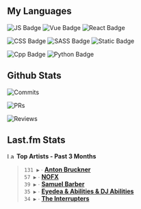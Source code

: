 ## My Languages

![JS Badge](https://img.shields.io/badge/Javascript-%2321262d?style=for-the-badge&logo=javascript&logoColor=%23F7DF1E)
![Vue Badge](https://img.shields.io/badge/Vue-%2321262d?style=for-the-badge&logo=vuedotjs&logoColor=%234FC08D)
![React Badge](https://img.shields.io/badge/React-%2321262d?style=for-the-badge&logo=react&logoColor=%2361DAFB)

![CSS Badge](https://img.shields.io/badge/CSS-%2321262d?style=for-the-badge&logo=css3&logoColor=%231572B6)
![SASS Badge](https://img.shields.io/badge/SASS-%2321262d?style=for-the-badge&logo=sass&logoColor=%23CC6699)
![Static Badge](https://img.shields.io/badge/Tailwind-%2321262d?style=for-the-badge&logo=tailwindcss&logoColor=%2306B6D4)

![Cpp Badge](https://img.shields.io/badge/C%2B%2B-%2321262d?style=for-the-badge&logo=cplusplus&logoColor=%2300599C)
![Python Badge](https://img.shields.io/badge/Python-%2321262d?style=for-the-badge&logo=python&logoColor=%233776AB)

## Github Stats

![Commits](https://img.shields.io/badge/commits%20pushed-%2321262d?style=for-the-badge&label=877&labelColor=87c4f2)

![PRs](https://img.shields.io/badge/pull%20requests%20submitted-%2321262d?style=for-the-badge&label=157&labelColor=fcabd8)

![Reviews](https://img.shields.io/badge/pull%20requests%20reviewed-%2321262d?style=for-the-badge&label=95&labelColor=ffe799)

## Last.fm Stats
<!--START_LASTFM_ARTISTS:{"period": "3month", "rows": 5}-->
<a href="https://last.fm" target="_blank"><img src="https://user-images.githubusercontent.com/17434202/215290617-e793598d-d7c9-428f-9975-156db1ba89cc.svg" alt="Last.fm Logo" width="18" height="13"/></a> **Top Artists - Past 3 Months**

> `131 ▶️` ∙ **[Anton Bruckner](https://www.last.fm/music/Anton+Bruckner)**<br/>
> `57 ▶️` ∙ **[NOFX](https://www.last.fm/music/NOFX)**<br/>
> `39 ▶️` ∙ **[Samuel Barber](https://www.last.fm/music/Samuel+Barber)**<br/>
> `35 ▶️` ∙ **[Eyedea & Abilities & DJ Abilities](https://www.last.fm/music/Eyedea+&+Abilities+&+DJ+Abilities)**<br/>
> `34 ▶️` ∙ **[The Interrupters](https://www.last.fm/music/The+Interrupters)**<br/>
<!--END_LASTFM_ARTISTS-->
